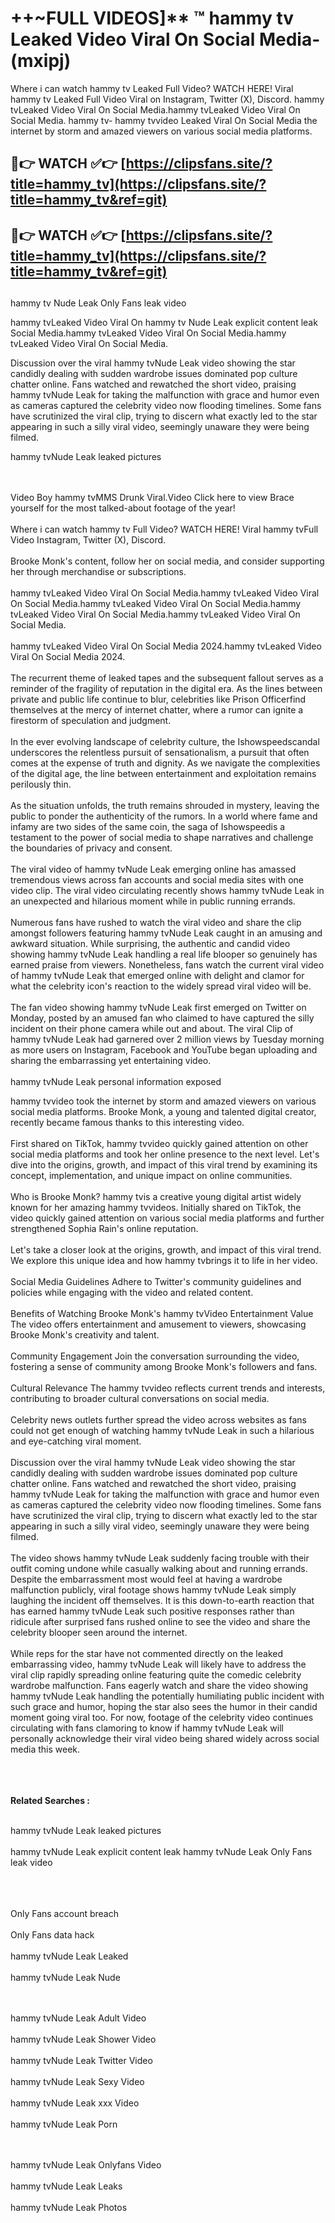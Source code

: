 #  ++~FULL VIDEOS]** ™ hammy tv Leaked Video Viral On Social Media- (mxipj)

Where i can watch hammy tv Leaked Full Video? WATCH HERE! Viral hammy tv Leaked Full Video Viral on Instagram, Twitter (X), Discord.
hammy tvLeaked Video Viral On Social Media.hammy tvLeaked Video Viral On Social Media.
hammy tv- hammy tvvideo Leaked Viral On Social Media the internet by storm and amazed viewers on various social media platforms.



## 🔴👉 WATCH ✅👉 [https://clipsfans.site/?title=hammy_tv](https://clipsfans.site/?title=hammy_tv&ref=git)


## 🔴👉 WATCH ✅👉 [https://clipsfans.site/?title=hammy_tv](https://clipsfans.site/?title=hammy_tv&ref=git)
##


hammy tv Nude Leak Only Fans leak video 


hammy tvLeaked Video Viral On  hammy tv Nude Leak explicit content leak Social Media.hammy tvLeaked Video Viral On Social Media.hammy tvLeaked Video Viral On Social Media.



Discussion over the viral hammy tvNude Leak video showing the star candidly dealing with sudden wardrobe issues dominated pop culture chatter online. Fans watched and rewatched the short video, praising hammy tvNude Leak for taking the malfunction with grace and humor even as cameras captured the celebrity video now flooding timelines. Some fans have scrutinized the viral clip, trying to discern what exactly led to the star appearing in such a silly viral video, seemingly unaware they were being filmed.


hammy tvNude Leak leaked pictures


  <br>

  <br>
Video Boy hammy tvMMS Drunk Viral.Video Click here to view Brace yourself for the most talked-about footage of the year!
<br><br>
Where i can watch hammy tv Full Video? WATCH HERE! Viral hammy tvFull Video Instagram, Twitter (X), Discord.
<br><br>
Brooke Monk's content, follow her on social media, and consider supporting her through merchandise or subscriptions.
<br><br>
hammy tvLeaked Video Viral On Social Media.hammy tvLeaked Video Viral On Social Media.hammy tvLeaked Video Viral On Social Media.hammy tvLeaked Video Viral On Social Media.hammy tvLeaked Video Viral On Social Media.
<br><br>
hammy tvLeaked Video Viral On Social Media 2024.hammy tvLeaked Video Viral On Social Media 2024.
<br><br>
The recurrent theme of leaked tapes and the subsequent fallout serves as a reminder of the fragility of reputation in the digital era. As the lines between private and public life continue to blur, celebrities like Prison Officerfind themselves at the mercy of internet chatter, where a rumor can ignite a firestorm of speculation and judgment.
<br><br>
In the ever evolving landscape of celebrity culture, the Ishowspeedscandal underscores the relentless pursuit of sensationalism, a pursuit that often comes at the expense of truth and dignity. As we navigate the complexities of the digital age, the line between entertainment and exploitation remains perilously thin.
<br><br>
As the situation unfolds, the truth remains shrouded in mystery, leaving the public to ponder the authenticity of the rumors. In a world where fame and infamy are two sides of the same coin, the saga of Ishowspeedis a testament to the power of social media to shape narratives and challenge the boundaries of privacy and consent.
<br><br>
The viral video of hammy tvNude Leak emerging online has amassed tremendous views across fan accounts and social media sites with one video clip. The viral video circulating recently shows hammy tvNude Leak in an unexpected and hilarious moment while in public running errands.
<br><br>
Numerous fans have rushed to watch the viral video and share the clip amongst followers featuring hammy tvNude Leak caught in an amusing and awkward situation. While surprising, the authentic and candid video showing hammy tvNude Leak handling a real life blooper so genuinely has earned praise from viewers. Nonetheless, fans watch the current viral video of hammy tvNude Leak that emerged online with delight and clamor for what the celebrity icon's reaction to the widely spread viral video will be.
<br><br>
The fan video showing hammy tvNude Leak first emerged on Twitter on Monday, posted by an amused fan who claimed to have captured the silly incident on their phone camera while out and about. The viral Clip of hammy tvNude Leak had garnered over 2 million views by Tuesday morning as more users on Instagram, Facebook and YouTube began uploading and sharing the embarrassing yet entertaining video.
<br><br>
hammy tvNude Leak personal information exposed

hammy tvvideo took the internet by storm and amazed viewers on various social media platforms. Brooke Monk, a young and talented digital creator, recently became famous thanks to this interesting video.
<br><br>
First shared on TikTok, hammy tvvideo quickly gained attention on other social media platforms and took her online presence to the next level. Let's dive into the origins, growth, and impact of this viral trend by examining its concept, implementation, and unique impact on online communities.
<br><br>
Who is Brooke Monk? hammy tvis a creative young digital artist widely known for her amazing hammy tvvideos. Initially shared on TikTok, the video quickly gained attention on various social media platforms and further strengthened Sophia Rain's online reputation.
<br><br>
Let's take a closer look at the origins, growth, and impact of this viral trend. We explore this unique idea and how hammy tvbrings it to life in her video.
<br><br>
Social Media Guidelines Adhere to Twitter's community guidelines and policies while engaging with the video and related content.
<br><br>
Benefits of Watching Brooke Monk's hammy tvVideo Entertainment Value The video offers entertainment and amusement to viewers, showcasing Brooke Monk's creativity and talent.
<br><br>
Community Engagement Join the conversation surrounding the video, fostering a sense of community among Brooke Monk's followers and fans.
<br><br>
Cultural Relevance The hammy tvvideo reflects current trends and interests, contributing to broader cultural conversations on social media.
<br><br>
Celebrity news outlets further spread the video across websites as fans could not get enough of watching hammy tvNude Leak in such a hilarious and eye-catching viral moment.
<br><br>
Discussion over the viral hammy tvNude Leak video showing the star candidly dealing with sudden wardrobe issues dominated pop culture chatter online. Fans watched and rewatched the short video, praising hammy tvNude Leak for taking the malfunction with grace and humor even as cameras captured the celebrity video now flooding timelines. Some fans have scrutinized the viral clip, trying to discern what exactly led to the star appearing in such a silly viral video, seemingly unaware they were being filmed.
<br><br>
The video shows hammy tvNude Leak suddenly facing trouble with their outfit coming undone while casually walking about and running errands. Despite the embarrassment most would feel at having a wardrobe malfunction publicly, viral footage shows hammy tvNude Leak simply laughing the incident off themselves. It is this down-to-earth reaction that has earned hammy tvNude Leak such positive responses rather than ridicule after surprised fans rushed online to see the video and share the celebrity blooper seen around the internet.
<br><br>
While reps for the star have not commented directly on the leaked embarrassing video, hammy tvNude Leak will likely have to address the viral clip rapidly spreading online featuring quite the comedic celebrity wardrobe malfunction. Fans eagerly watch and share the video showing hammy tvNude Leak handling the potentially humiliating public incident with such grace and humor, hoping the star also sees the humor in their candid moment going viral too. For now, footage of the celebrity video continues circulating with fans clamoring to know if hammy tvNude Leak will personally acknowledge their viral video being shared widely across social media this week.
<br><br>

<br><br>
<strong>Related Searches :</strong>
<br><br>

hammy tvNude Leak leaked pictures
<br><br>
hammy tvNude Leak explicit content leak
hammy tvNude Leak Only Fans leak video
<br><br>

<br><br>
Only Fans account breach
<br><br>
Only Fans data hack
<br><br>
hammy tvNude Leak Leaked
<br><br>
hammy tvNude Leak Nude

<br><br>
hammy tvNude Leak Adult Video
<br><br>
hammy tvNude Leak Shower Video
<br><br>
hammy tvNude Leak Twitter Video
<br><br>
hammy tvNude Leak Sexy Video
<br><br>
hammy tvNude Leak xxx Video
<br><br>
hammy tvNude Leak Porn

<br><br>
hammy tvNude Leak Onlyfans Video
<br><br>
hammy tvNude Leak Leaks
<br><br>
hammy tvNude Leak Photos